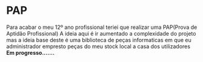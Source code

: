 # PAP
Para acabar o meu 12º ano profissional teriei que realizar uma PAP(Prova de Aptidão Profissional)
  A ideia aqui é ir aumentado a complexidade do projeto mas  a ideia base deste é uma biblioteca de peças informaticas em que eu administrador empresto peças do meu stock local a casa dos utilizadores
**__Em progresso.......__**
